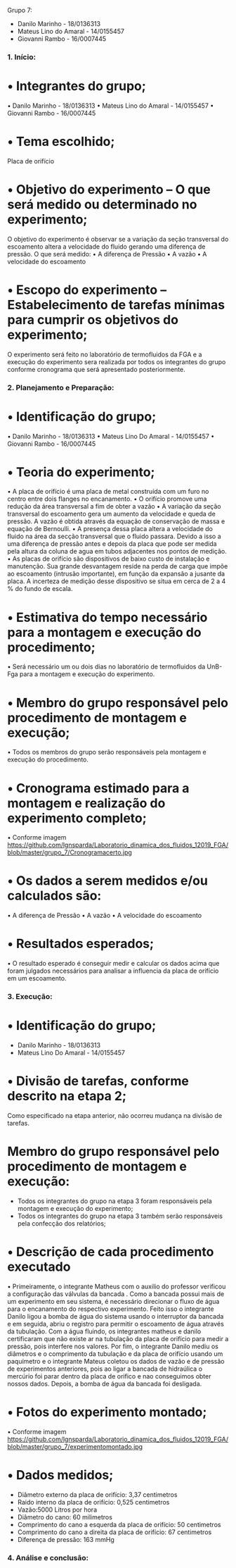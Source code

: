 Grupo 7:
- Danilo Marinho - 18/0136313
- Mateus Lino do Amaral - 14/0155457
- Giovanni Rambo - 16/0007445

### 1.	Início:
# •	Integrantes do grupo; #

•	Danilo Marinho - 18/0136313
•	Mateus Lino do Amaral - 14/0155457
•	Giovanni Rambo - 16/0007445

# •	Tema escolhido; #

Placa de orifício  

# •	Objetivo do experimento – O que será medido ou determinado no experimento; #

O objetivo do experimento é observar se a variação da seção transversal do escoamento altera a velocidade do fluido gerando uma diferença de pressão.
O que será medido:
• A diferença de Pressão
• A vazão
• A velocidade do escoamento

# •	Escopo do experimento – Estabelecimento de tarefas mínimas para cumprir os objetivos do experimento;  #

O experimento será feito no laboratório de termofluidos da FGA e a execução do experimento sera realizada por todos os integrantes do grupo conforme cronograma que será apresentado posteriormente.



### 2.	Planejamento e Preparação:

# •	Identificação do grupo; #
•	Danilo Marinho - 18/0136313
•	Mateus Lino Do Amaral - 14/0155457
•	Giovanni Rambo - 16/0007445
# •	Teoria do experimento; #
•	A placa de orifício é uma placa de metal construída com um furo no centro entre dois flanges no encanamento.
•	O orifício promove uma redução da área transversal a fim de obter a vazão
•	A variação da seção transversal do escoamento gera um aumento da velocidade e queda de pressão. A vazão é obtida através da equação de conservação de massa e equação de Bernoulli.
•	A presença dessa placa altera a velocidade do fluido na área da secção transversal que o fluido passara. Devido a isso a uma diferença de pressão antes e depois da placa que pode ser medida pela altura da coluna de agua em tubos adjacentes nos pontos de medição.
•	As placas de orifício são dispositivos de baixo custo de instalação e manutenção. Sua grande desvantagem reside na perda de carga que impõe ao escoamento (intrusão importante), em função da expansão a jusante da placa. A incerteza de medição desse dispositivo se situa em cerca de 2 a 4 % do fundo de escala.
# • Estimativa do tempo necessário para a montagem e execução do procedimento; #
•	Será necessário um ou dois dias no laboratório de termofluidos da UnB-Fga para a montagem e execução do experimento.
# •	Membro do grupo responsável pelo procedimento de montagem e execução; #
•	Todos os membros do grupo serão responsáveis pela montagem e execução do procedimento.
# • Cronograma estimado para a montagem e realização do experimento completo; #
•	Conforme imagem https://github.com/lgnsparda/Laboratorio_dinamica_dos_fluidos_12019_FGA/blob/master/grupo_7/Cronogramacerto.jpg
# •	Os dados a serem medidos e/ou calculados são: #
•	A diferença de Pressão
•	A vazão
•	A velocidade do escoamento
# •	Resultados esperados; #
•	O resultado esperado é conseguir medir e calcular os dados acima que foram julgados necessários para analisar a influencia da placa de orifício em um escoamento.


### 3.	Execução:
# •	Identificação do grupo; #
-	Danilo Marinho - 18/0136313
-	Mateus Lino Do Amaral - 14/0155457
# •	Divisão de tarefas, conforme descrito na etapa 2; #
Como especificado na etapa anterior, não ocorreu mudança na divisão de tarefas.
# Membro do grupo responsável pelo procedimento de montagem e execução:
- Todos os integrantes do grupo na etapa 3 foram responsáveis pela montagem e execução do experimento; 
- Todos os integrantes do grupo na etapa 3 também serão responsáveis pela confecção dos relatórios; 
# •	Descrição de cada procedimento executado #
• Primeiramente, o integrante Matheus com o auxilio do professor verificou a configuração das válvulas da bancada . Como a bancada possui mais de um experimento em seu sistema, é necessário direcionar o fluxo de água para o encanamento do respectivo experimento. Feito isso o integrante Danilo ligou a bomba de água do sistema usando o interruptor da bancada e em seguida, abriu o registro para permitir o escoamento de água através da tubulação. Com a água fluindo, os integrantes matheus e danilo certificaram que não existe ar na tubulação da placa de orifício para medir a pressão, pois interfere nos valores. Por fim, o integrante Danilo mediu os diâmetros e o comprimento da tubulação e da placa de orifício usando um paquímetro e o integrante Mateus coletou os dados de vazão e de pressão de experimentos anteriores, pois ao ligar a bancada de hidraúlica o mercúrio foi parar dentro da placa de orifico e nao conseguimos obter nossos dados. Depois, a bomba de água da bancada foi desligada. 
# •	Fotos do experimento montado; #
•	Conforme imagem 
https://github.com/lgnsparda/Laboratorio_dinamica_dos_fluidos_12019_FGA/blob/master/grupo_7/experimentomontado.jpg
# • Dados medidos; #
- Diâmetro externo da placa de orifício: 3,37 centimetros
- Raido interno da placa de orifício: 0,525 centimetros
- Vazão:5000 Litros por hora
- Diâmetro do cano: 60 milimetros
- Comprimento do cano a esquerda da placa de orifício: 50 centimetros
- Comprimento do cano a direita da placa de orifício: 67 centimetros
- Diferença de pressão: 163 mmHg
### 4.	Análise e conclusão:
